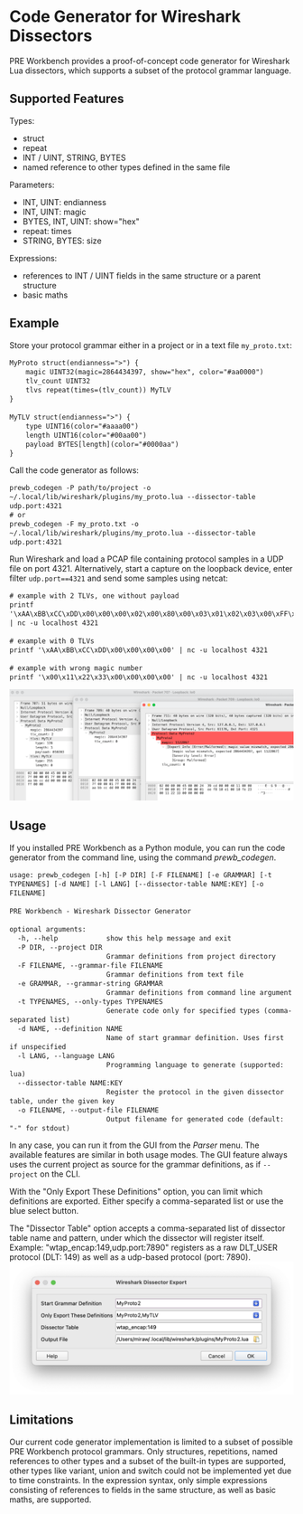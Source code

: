 # Code Generator for Wireshark Dissectors

PRE Workbench provides a proof-of-concept code generator for Wireshark Lua dissectors, which supports a subset 
of the protocol grammar language. 

## Supported Features

Types:

* struct
* repeat
* INT / UINT, STRING, BYTES
* named reference to other types defined in the same file

Parameters:

* INT, UINT: endianness
* INT, UINT: magic
* BYTES, INT, UINT: show="hex"
* repeat: times
* STRING, BYTES: size

Expressions:

* references to INT / UINT fields in the same structure or a parent structure 
* basic maths


## Example

Store your protocol grammar either in a project or in a text file `my_proto.txt`:

```
MyProto struct(endianness=">") {
    magic UINT32(magic=2864434397, show="hex", color="#aa0000")
    tlv_count UINT32
    tlvs repeat(times=(tlv_count)) MyTLV
}

MyTLV struct(endianness=">") {
    type UINT16(color="#aaaa00")
    length UINT16(color="#00aa00")
    payload BYTES[length](color="#0000aa")
}
```

Call the code generator as follows:

```
prewb_codegen -P path/to/project -o ~/.local/lib/wireshark/plugins/my_proto.lua --dissector-table udp.port:4321
# or
prewb_codegen -F my_proto.txt -o ~/.local/lib/wireshark/plugins/my_proto.lua --dissector-table udp.port:4321
```

Run Wireshark and load a PCAP file containing protocol samples in a UDP file on port 4321. Alternatively, start a capture on
the loopback device, enter filter `udp.port==4321` and send some samples using netcat:

```
# example with 2 TLVs, one without payload
printf '\xAA\xBB\xCC\xDD\x00\x00\x00\x02\x00\x80\x00\x03\x01\x02\x03\x00\xFF\x00\x00' | nc -u localhost 4321

# example with 0 TLVs
printf '\xAA\xBB\xCC\xDD\x00\x00\x00\x00' | nc -u localhost 4321

# example with wrong magic number
printf '\x00\x11\x22\x33\x00\x00\x00\x00' | nc -u localhost 4321
```

![Results in Wireshark](images/ws-results.png)


## Usage
If you installed PRE Workbench as a Python module, you can run the code generator from the command line, using the command *prewb_codegen*.
```
usage: prewb_codegen [-h] [-P DIR] [-F FILENAME] [-e GRAMMAR] [-t TYPENAMES] [-d NAME] [-l LANG] [--dissector-table NAME:KEY] [-o FILENAME]

PRE Workbench - Wireshark Dissector Generator

optional arguments:
  -h, --help            show this help message and exit
  -P DIR, --project DIR
                        Grammar definitions from project directory
  -F FILENAME, --grammar-file FILENAME
                        Grammar definitions from text file
  -e GRAMMAR, --grammar-string GRAMMAR
                        Grammar definitions from command line argument
  -t TYPENAMES, --only-types TYPENAMES
                        Generate code only for specified types (comma-separated list)
  -d NAME, --definition NAME
                        Name of start grammar definition. Uses first if unspecified
  -l LANG, --language LANG
                        Programming language to generate (supported: lua)
  --dissector-table NAME:KEY
                        Register the protocol in the given dissector table, under the given key
  -o FILENAME, --output-file FILENAME
                        Output filename for generated code (default: "-" for stdout)
```


In any case, you can run it from the GUI from the *Parser* menu. The available features are similar in both usage modes.
The GUI feature always uses the current project as source for the grammar definitions,
as if `--project` on the CLI.

With the "Only Export These Definitions" option, you can limit which definitions are exported.
Either specify a comma-separated list or use the blue select button.

The "Dissector Table" option accepts a comma-separated list of dissector table name and pattern,
under which the dissector will register itself. Example: "wtap_encap:149,udp.port:7890" registers
as a raw DLT_USER protocol (DLT: 149) as well as a udp-based protocol (port: 7890).
![Screenshot](images/ws-gen-dialog.png)


## Limitations

Our current code generator implementation is limited to a subset of possible PRE Workbench protocol grammars. Only  structures, repetitions, named references to other types and a subset of the built-in types are supported, other types like variant, union and switch could not be implemented yet due to time constraints. 
In the expression syntax, only simple expressions consisting of references to fields in the same structure, as well as basic maths, are supported. 
